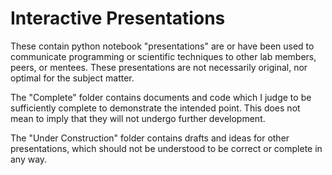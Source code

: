 # Interactive Presentations

These contain python notebook "presentations" are or have been used to communicate programming or scientific techniques to other lab members, peers, or mentees. These presentations are not necessarily original, nor optimal for the subject matter.

The "Complete" folder contains documents and code which I judge to be sufficiently complete to demonstrate the intended point. This does not mean to imply that they will not undergo further development.

The "Under Construction" folder contains drafts and ideas for other presentations, which should not be understood to be correct or complete in any way.

